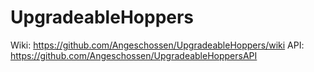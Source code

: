 # UpgradeableHoppers
Wiki: https://github.com/Angeschossen/UpgradeableHoppers/wiki
API: https://github.com/Angeschossen/UpgradeableHoppersAPI
